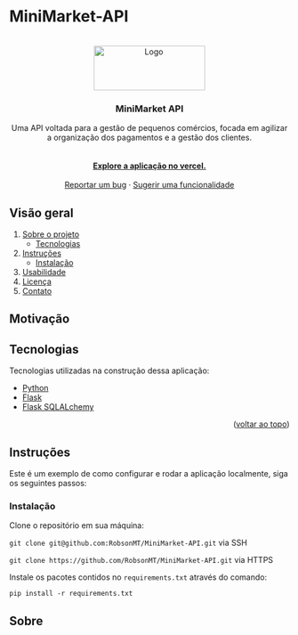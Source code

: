 # MiniMarket-API

<br />
<div align="center">
  <a href="https://github.com/RobsonMT/MiniMarket-API">
    <img src="https://github.com/RobsonMT/MiniMarket-API/blob/feat/readme/assets/mmlogo.png?raw=true" alt="Logo" width="200" height="80">
  </a>

  <h3 align="center">MiniMarket API</h3>

  <p align="center">
    Uma API voltada para a gestão de pequenos comércios, focada em agilizar a organização dos pagamentos e a gestão dos clientes.
    <br />
    <br />
    <br />
    <a href="linkdovercel"><strong>Explore a aplicação no vercel.</strong></a>
    <br />
    <br />
    <a href="https://github.com/RobsonMT/MiniMarket-API/issues">Reportar um bug</a>
    ·
    <a href="https://github.com/RobsonMT/MiniMarket-API/issues">Sugerir uma funcionalidade</a>

  </p>
</div>

## Visão geral

  <ol>
    <li>
      <a href="#motivacao">Sobre o projeto</a>
      <ul>
        <li><a href="#tecnologias">Tecnologias</a></li>
      </ul>
    </li>
    <li>
      <a href="#instrucoes">Instruções</a>
      <ul>
        <li><a href="#instalacao">Instalação</a></li>
      </ul>
    </li>
    <li><a href="#usabilidade">Usabilidade</a></li>
    <li><a href="#licenca">Licença</a></li>
    <li><a href="#contato">Contato</a></li>
  </ol>

## Motivação

## Tecnologias

Tecnologias utilizadas na construção dessa aplicação:

- [Python](https://www.python.org/)
- [Flask](https://flask.palletsprojects.com/en/2.1.x/)
- [Flask SQLALchemy](https://flask-sqlalchemy.palletsprojects.com/en/2.x/)

<p align="right">(<a href="#top">voltar ao topo</a>)</p>

## Instruções

Este é um exemplo de como configurar e rodar a aplicação localmente, siga os seguintes passos:

### Instalação

Clone o repositório em sua máquina:
<br />

`git clone git@github.com:RobsonMT/MiniMarket-API.git` via SSH
<br />

`git clone https://github.com/RobsonMT/MiniMarket-API.git` via HTTPS
<br />

Instale os pacotes contidos no `requirements.txt` através do comando:
<br />

`pip install -r requirements.txt`
<br />

## Sobre
